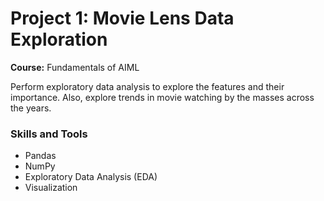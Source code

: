 # Project 1: Movie Lens Data Exploration
**Course:** Fundamentals of AIML

Perform exploratory data analysis to explore the features and their importance. Also, explore trends in movie watching by the masses across the years.

### Skills and Tools
* Pandas
* NumPy
* Exploratory Data Analysis (EDA)
* Visualization
